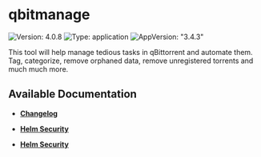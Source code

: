 # qbitmanage

![Version: 4.0.8](https://img.shields.io/badge/Version-4.0.8-informational?style=flat-square) ![Type: application](https://img.shields.io/badge/Type-application-informational?style=flat-square) ![AppVersion: "3.4.3"](https://img.shields.io/badge/AppVersion-"3.4.3"-informational?style=flat-square)

This tool will help manage tedious tasks in qBittorrent and automate them. Tag, categorize, remove orphaned data, remove unregistered torrents and much much more.

## Available Documentation

- [**Changelog**](CHANGELOG)

- [**Helm Security**](container-security)

- [**Helm Security**](helm-security)


